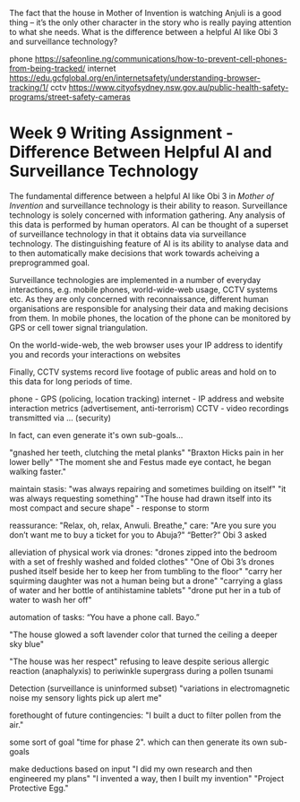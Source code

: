 The fact that the house in Mother of Invention is watching Anjuli is a good thing – 
it’s the only other character in the story who is really paying attention to what she needs. 
What is the difference between a helpful AI like Obi 3 and surveillance technology?

phone
https://safeonline.ng/communications/how-to-prevent-cell-phones-from-being-tracked/
internet
https://edu.gcfglobal.org/en/internetsafety/understanding-browser-tracking/1/
cctv
https://www.cityofsydney.nsw.gov.au/public-health-safety-programs/street-safety-cameras

# Week 9 Writing Assignment - Difference Between Helpful AI and Surveillance Technology

The fundamental difference between a helpful AI like Obi 3 in *Mother of Invention* and surveillance technology is their ability to reason.
Surveillance technology is solely concerned with information gathering. Any analysis of this data is performed by human operators.
AI can be thought of a superset of surveillance technology in that it obtains data via surveillance technology.
The distinguishing feature of AI is its ability to analyse data and to then automatically make decisions that work towards acheiving a preprogrammed goal.

Surveillance technologies are implemented in a number of everyday interactions, e.g. mobile phones, world-wide-web usage, CCTV systems etc.
As they are only concerned with reconnaissance, different human organisations are responsible for analysing their data and making decisions from them.
In mobile phones, the location of the phone can be monitored by GPS or cell tower signal triangulation.

On the world-wide-web, the web browser uses your IP address to identify you and records your interactions on websites

Finally, CCTV systems record live footage of public areas and hold on to this data for long periods of time.

phone - GPS (policing, location tracking) 
internet - IP address and website interaction metrics (advertisement, anti-terrorism) 
CCTV - video recordings transmitted via ... (security)


In fact, can even generate it's own sub-goals...

"gnashed her teeth, clutching the metal planks" "Braxton Hicks pain in her lower belly"
"The moment she and Festus made eye contact, he began walking faster."

maintain stasis: "was always repairing and sometimes building on itself"
"it was always requesting something"
"The house had drawn itself into its most compact and secure shape" - response to storm

reassurance: "Relax, oh, relax, Anwuli. Breathe,"
care: "Are you sure you don’t want me to buy a ticket for you to Abuja?"
“Better?” Obi 3 asked

alleviation of physical work via drones: "drones zipped into the bedroom with a set of freshly washed and folded clothes"
"One of Obi 3’s drones pushed itself beside her to keep her from tumbling to the floor"
"carry her squirming daughter was not a human being but a drone"
"carrying a glass of water and her bottle of antihistamine tablets"
"drone put her in a tub of water to wash her off"

automation of tasks: “You have a phone call. Bayo.”

"The house glowed a soft lavender color that turned the ceiling a deeper sky blue"

"The house was her respect" refusing to leave despite serious allergic reaction (anaphalyxis) to periwinkle supergrass during a pollen tsunami 

Detection (surveillance is uninformed subset) "variations in electromagnetic noise my sensory lights pick up alert me"

forethought of future contingencies: "I built a duct to filter pollen from the air." 

some sort of goal "time for phase 2". which can then generate its own sub-goals

make deductions based on input "I did my own research and then engineered my plans"
"I invented a way, then I built my invention"
"Project Protective Egg."

